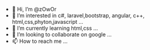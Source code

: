 - 👋 Hi, I’m @zOwOr
- 👀 I’m interested in c#, laravel,bootstrap, angular, c++, html,css,phyton,javascript ...
- 🌱 I’m currently learning html,css ...
- 💞️ I’m looking to collaborate on google ...
- 📫 How to reach me ...

<!---
zOwOr/zOwOr is a ✨ special ✨ repository because its `README.md` (this file) appears on your GitHub profile.
You can click the Preview link to take a look at your changes.
--->
